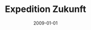 ---
date: 2009-01-01
title:  Expedition Zukunft
source: Max Planck Society
sourceUrl: https://www.germany.info/Vertretung/usa/en/__PR/P__Wash/2009/04/24__ScienceTrain__PR.html
pdfLink: 20090101-max-planck-science-train.pdf
---